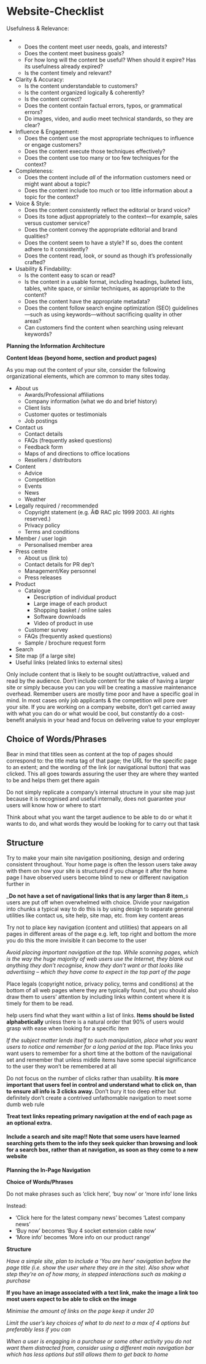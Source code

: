# Website-Checklist

Usefulness & Relevance:

- - Does the content meet user needs, goals, and interests?
  - Does the content meet business goals?
  - For how long will the content be useful? When should it expire? Has its usefulness already expired?
  - Is the content timely and relevant?
- Clarity & Accuracy:
  - Is the content understandable to customers?
  - Is the content organized logically & coherently?
  - Is the content correct?
  - Does the content contain factual errors, typos, or grammatical errors?
  - Do images, video, and audio meet technical standards, so they are clear?
- Influence & Engagement:
  - Does the content use the most appropriate techniques to influence or engage customers?
  - Does the content execute those techniques effectively?
  - Does the content use too many or too few techniques for the context?
- Completeness:
  - Does the content include _all_ of the information customers need or might want about a topic?
  - Does the content include too much or too little information about a topic for the context?
- Voice & Style:
  - Does the content consistently reflect the editorial or brand voice?
  - Does its tone adjust appropriately to the context—for example, sales versus customer service?
  - Does the content convey the appropriate editorial and brand qualities?
  - Does the content seem to have a style? If so, does the content adhere to it consistently?
  - Does the content read, look, or sound as though it’s professionally crafted?
- Usability & Findability:
  - Is the content easy to scan or read?
  - Is the content in a usable format, including headings, bulleted lists, tables, white space, or similar techniques, as appropriate to the content?
  - Does the content have the appropriate metadata?
  - Does the content follow search engine optimization \(SEO\) guidelines—such as using keywords—without sacrificing quality in other areas?
  - Can customers find the content when searching using relevant keywords?

**Planning the Information Architecture**

**Content Ideas \(beyond home, section and product pages\)**

As you map out the content of your site, consider the following organizational elements, which are common to many sites today.

- About us
  - Awards/Professional affiliations
  - Company information \(what we do and brief history\)
  - Client lists
  - Customer quotes or testimonials
  - Job postings
- Contact us
  - Contact details
  - FAQs \(frequently asked questions\)
  - Feedback form
  - Maps of and directions to office locations
  - Resellers / distributors
- Content
  - Advice
  - Competition
  - Events
  - News
  - Weather
- Legally required / recommended
  - Copyright statement \(e.g. Â© RAC plc 1999 2003. All rights reserved.\)
  - Privacy policy
  - Terms and conditions
- Member / user login
  - Personalised member area
- Press centre
  - About us \(link to\)
  - Contact details for PR dep’t
  - Management/Key personnel
  - Press releases
- Product
  - Catalogue
    - Description of individual product
    - Large image of each product
    - Shopping basket / online sales
    - Software downloads
    - Video of product in use
  - Customer survey
  - FAQs \(frequently asked questions\)
  - Sample / brochure request form
- Search
- Site map \(if a large site\)
- Useful links \(related links to external sites\)

Only include content that is likely to be sought out/attractive, valued and read by the audience. Don’t include content for the sake of having a larger site or simply because you can you will be creating a massive maintenance overhead. Remember users are mostly time poor and have a specific goal in mind. In most cases only job applicants & the competition will pore over your site. If you are working on a company website, don’t get carried away with what you can do or what would be cool, but constantly do a cost-benefit analysis in your head and focus on delivering value to your employer

## Choice of Words/Phrases

Bear in mind that titles seen as content at the top of pages should correspond to: the title meta tag of that page; the URL for the specific page to an extent; and the wording of the link \(or navigational button\) that was clicked. This all goes towards assuring the user they are where they wanted to be and helps them get there again

Do not simply replicate a company’s internal structure in your site map just because it is recognised and useful internally, does not guarantee your users will know how or where to start

Think about what you want the target audience to be able to do or what it wants to do, and what words they would be looking for to carry out that task

## Structure

Try to make your main site navigation positioning, design and ordering consistent throughout. Your home page is often the lesson users take away with them on how your site is structured if you change it after the home page I have observed users become blind to new or different navigation further in

\_**Do not have a set of navigational links that is any larger than 8 item**\_s users are put off when overwhelmed with choice. Divide your navigation into chunks a typical way to do this is by using design to separate general utilities like contact us, site help, site map, etc. from key content areas

Try not to place key navigation \(content and utilities\) that appears on all pages in different areas of the page e.g. left, top right and bottom the more you do this the more invisible it can become to the user

_Avoid placing important navigation at the top. While scanning pages, which is the way the huge majority of web users use the Internet, they blank out anything they don’t recognise, know they don’t want or that looks like advertising – which they have come to expect in the top part of the page_

Place legals \(copyright notice, privacy policy, terms and conditions\) at the bottom of all web pages where they are typically found, but you should also draw them to users’ attention by including links within content where it is timely for them to be read.

help users find what they want within a list of links. **Items should be listed alphabetically** unless there is a natural order that 90% of users would grasp with ease when looking for a specific item

_If the subject matter lends itself to such manipulation, place what you want users to notice and remember for a long period at the top_. Place links you want users to remember for a short time at the bottom of the navigational set and remember that unless middle items have some special significance to the user they won’t be remembered at all

Do not focus on the number of clicks rather than usability. **It is more important that users feel in control and understand what to click on, than to ensure all info is 3 clicks away.** Don’t bury it too deep either but definitely don’t create a contrived unfathomable navigation to meet some dumb web rule

**Treat text links repeating primary navigation at the end of each page as an optional extra.**

#### **Include a search and site map**!! Note that some users have learned searching gets them to the info they seek quicker than browsing and look for a search box, rather than at navigation, as soon as they come to a new website

**Planning the In-Page Navigation**

**Choice of Words/Phrases**

Do not make phrases such as ‘click here’, ‘buy now’ or ‘more info’ lone links

Instead:

- ‘Click here for the latest company news’ becomes ‘Latest company news’
- ‘Buy now’ becomes ‘Buy 4 socket extension cable now’
- ‘More info’ becomes ‘More info on our product range’

**Structure**

_Have a simple site, plan to include a ‘You are here’ navigation before the page title \(i.e. show the user where they are in the site\). Also show what step they’re on of how many, in stepped interactions such as making a purchase_

**If you have an image associated with a text link, make the image a link too most users expect to be able to click on the image**

_Minimise the amount of links on the page keep it under 20_

_Limit the user’s key choices of what to do next to a max of 4 options but preferably less if you can_

_When a user is engaging in a purchase or some other activity you do not want them distracted from, consider using a different main navigation bar which has less options but still allows them to get back to home_
